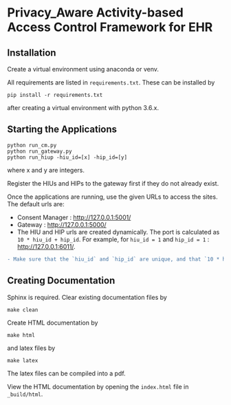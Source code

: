 # Privacy_Aware Activity-based Access Control Framework for EHR

## Installation

Create a virtual environment using anaconda or venv.

All requirements are listed in `requirements.txt`. These can be installed by
```
pip install -r requirements.txt
```
after creating a virtual environment with python 3.6.x.

## Starting the Applications
```python3
python run_cm.py
python run_gateway.py
python run_hiup -hiu_id=[x] -hip_id=[y]
```

where x and y are integers.

Register the HIUs and HIPs to the gateway first if they do not already exist.

Once the applications are running, use the given URLs to access the sites.
The default urls are:
* Consent Manager : http://127.0.0.1:5001/
* Gateway : http://127.0.0.1:5000/
* The HIU and HIP urls are created dynamically. The port is calculated as `10 * hiu_id + hip_id`. For example, for `hiu_id = 1` and `hip_id = 1` : http://127.0.0.1:6011/.

```diff
- Make sure that the `hiu_id` and `hip_id` are unique, and that `10 * hiu_id + hip_id` is unique.
```

## Creating Documentation

Sphinx is required. Clear existing documentation files by
```
make clean
```

Create HTML documentation by
```
make html
```

and latex files by
```
make latex
```
 The latex files can be compiled into a pdf.

 View the HTML documentation by opening the `index.html` file in `_build/html`.